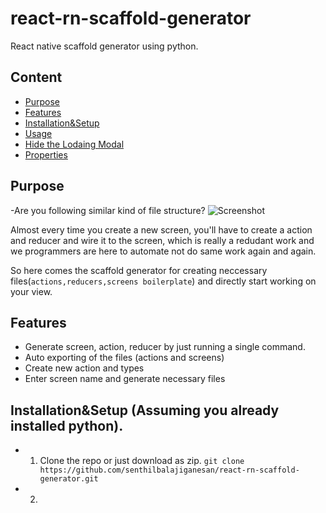 # react-rn-scaffold-generator
React native scaffold generator using python.

## Content
- [Purpose](purpose)
- [Features](#features)
- [Installation&Setup](#installation)
- [Usage](#usage)
- [Hide the Lodaing Modal](#hide-the-message-bar-alert)
- [Properties](#properties)

## Purpose
-Are you following similar kind of file structure?
![Screenshot](https://s14.postimg.org/vtvnjgs7l/file_Structure.png)

Almost every time you create a new screen, you'll have to create a action and reducer and wire it to the screen, 
which is really a redudant work and we programmers are here to automate not do same work again and again.

So here comes the scaffold generator for creating neccessary files(`actions,reducers,screens boilerplate`) 
and directly start working on your view.

## Features
- Generate screen, action, reducer by just running a single command.
- Auto exporting of the files (actions and screens)
- Create new action and types
- Enter screen name and generate necessary files

## Installation&Setup (Assuming you already installed python).
- 1. Clone the repo or just download as zip.
`git clone https://github.com/senthilbalajiganesan/react-rn-scaffold-generator.git`
- 2.
